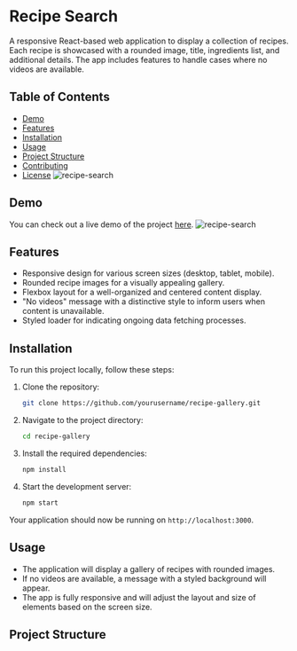 # Recipe Search

A responsive React-based web application to display a collection of recipes. Each recipe is showcased with a rounded image, title, ingredients list, and additional details. The app includes features to handle cases where no videos are available.

## Table of Contents

- [Demo](#demo)
- [Features](#features)
- [Installation](#installation)
- [Usage](#usage)
- [Project Structure](#project-structure)
- [Contributing](#contributing)
- [License](#license)
![recipe-search](https://github.com/user-attachments/assets/1fd00050-1ae3-400c-a51a-64dae24000a6)

## Demo

You can check out a live demo of the project [here](https://recipe-search-io.netlify.app/).
![recipe-search](https://github.com/user-attachments/assets/1fd00050-1ae3-400c-a51a-64dae24000a6)

## Features

- Responsive design for various screen sizes (desktop, tablet, mobile).
- Rounded recipe images for a visually appealing gallery.
- Flexbox layout for a well-organized and centered content display.
- "No videos" message with a distinctive style to inform users when content is unavailable.
- Styled loader for indicating ongoing data fetching processes.

## Installation

To run this project locally, follow these steps:

1. Clone the repository:
    ```bash
    git clone https://github.com/yourusername/recipe-gallery.git
    ```

2. Navigate to the project directory:
    ```bash
    cd recipe-gallery
    ```

3. Install the required dependencies:
    ```bash
    npm install
    ```

4. Start the development server:
    ```bash
    npm start
    ```

Your application should now be running on `http://localhost:3000`.

## Usage

- The application will display a gallery of recipes with rounded images.
- If no videos are available, a message with a styled background will appear.
- The app is fully responsive and will adjust the layout and size of elements based on the screen size.

## Project Structure

